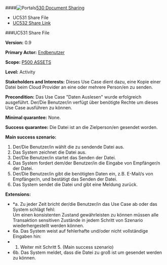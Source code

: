 ####![Portals](https://raw.github.com/massiveart/sulu-docs/master/use-cases/images/package-assets.png)[530 Document Sharing](https://github.com/massiveart/sulu-docs/tree/master/use-cases/p500/p530 "530 Document Sharing")

* UC531 Share File
* [UC532 Share Link](https://github.com/massiveart/sulu-docs/tree/master/use-cases/p500/p530/UC532.md "UC532 Share Link")

###UC531 Share File

**Version:** 0.9

**Primary Actor:** [Endbenutzer](https://github.com/massiveart/sulu-docs/tree/master/use-cases/actors.md "Actors") 

**Scope:** [P500 ASSETS](https://github.com/massiveart/sulu-docs/tree/master/use-cases/p500-assets "500 ASSETS") 

**Level:** Activity

**Stakeholders and Interests:** Dieses Use Case dient dazu, eine Kopie einer Datei beim Cloud Provider an eine oder mehrere Person/en zu senden. 

**Precondition:** Das Use Case "Daten Auslesen" wurde erfolgreich ausgeführt. Der/Die Benutzer/in verfügt über benötigte Rechte um dieses Use Case ausführen zu können.

**Minimal quarantee:** None.

**Success quarantee:** Die Datei ist an die Zielperson/en gesendet worden.

**Main success szenario:** 

1. Der/Die Benutzer/in wählt die zu sendende Datei aus.
2. Das System zeichnet die Datei aus.
3. Der/Die Benutzer/in startet das Senden der Datei.
4. Das System fordert dem/der Benutzer/in die Eingabe von Empfänger/n der Datei.
5. Der/Die Benutzer/in gibt die benötigten Daten ein, z.B. E-Mail/s von Empfänger/n, und bestätigt das Senden der Datei.
6. Das System sendet die Datei und gibt eine Meldung zurück. 

**Extensions:**
* *a. Zu jeder Zeit bricht der/die Benutzer/in das Use Case ab oder das System schlägt fehl:	
Um einen konsistenten Zustand gewährleisten zu können müssen alle Transaktion sensitiven Zustände in jedem Schritt von Szenario wiederhergestellt werden können.
* 6a. Das System weist auf fehlerhafte und/oder nicht vollständige Eingaben hin:
 * 1. Weiter mit Schritt 5. (Main success szenario)  
* 6b. Das System meldet, dass die Datei zu groß ist um gesendet werden zu können.